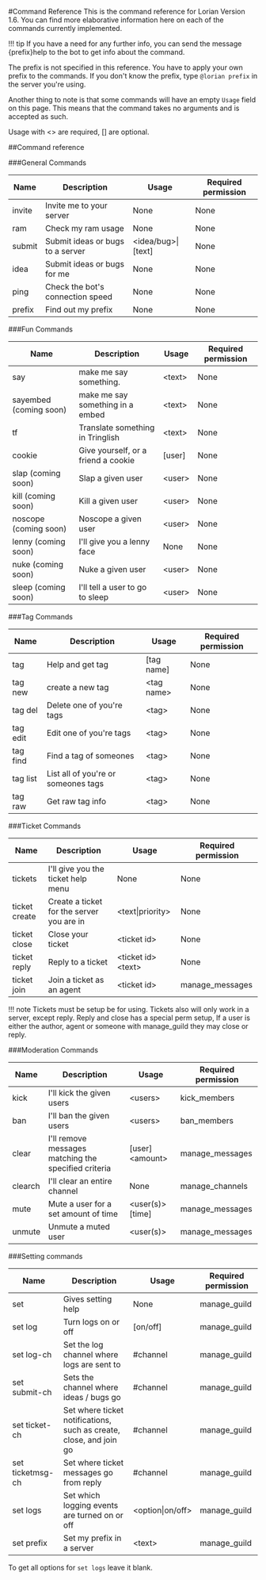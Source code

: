 #Command Reference
This is the command reference for Lorian Version 1.6. You can find more elaborative information here on each of the commands currently implemented.

!!! tip
    If you have a need for any further info, you can send the message {prefix}help <command> to the bot to get info about the command.

The prefix is not specified in this reference. You have to apply your own prefix to the commands. If you don't know the prefix, type `@lorian prefix` in the server you're using.

Another thing to note is that some commands will have an empty `Usage` field on this page. This means that the command takes no arguments and is accepted as such.

Usage with <> are required, [] are optional.

##Command reference

###General Commands

| Name | Description | Usage | Required permission |
| ---- | ----------- | ----- | ------------------- |
| invite | Invite me to your server | None | None |
| ram | Check my ram usage | None | None |
| submit | Submit ideas or bugs to a server | <idea/bug\>\|\[text\]| None |
| idea | Submit ideas or bugs for me | None | None |
| ping | Check the bot's connection speed | None | None |
| prefix | Find out my prefix | None | None |

###Fun Commands

| Name | Description | Usage | Required permission |
| ---- | ----------- | ----- | ------------------- |
| say | make me say something.| <text\> | None |
| sayembed (coming soon) | make me say something in a embed | <text\> | None |
| tf | Translate something in Tringlish | <text\> | None |
| cookie | Give yourself, or a friend a cookie | \[user\] | None |
| slap (coming soon) | Slap a given user| <user\> | None |
| kill (coming soon) | Kill a given user | <user\> | None|
| noscope (coming soon) | Noscope a given user | <user\> | None |
| lenny (coming soon) | I'll give you a lenny face | None | None |
| nuke (coming soon) | Nuke a given user | <user\> | None |
| sleep (coming soon) | I'll tell a user to go to sleep | <user\> | None |

###Tag Commands

| Name | Description | Usage | Required permission |
| ---- | ----------- | ----- | ------------------- |
| tag | Help and get tag | \[tag name\] | None |
| tag new | create a new tag | <tag name\> | None |
| tag del | Delete one of you're tags | <tag\> | None |
| tag edit | Edit one of you're tags | <tag\> | None |
| tag find | Find a tag of someones | <tag\> | None |
| tag list | List all of you're or someones tags | <tag\> | None |
| tag raw | Get raw tag info | <tag\> | None |

###Ticket Commands

| Name | Description | Usage | Required permission |
| ---- | ----------- | ----- | ------------------- |
| tickets | I'll give you the ticket help menu | None | None |
| ticket create | Create a ticket for the server you are in | <text\|priority\> | None |
| ticket close | Close your ticket | <ticket id\> | None |
| ticket reply | Reply to a ticket | <ticket id\> <text\> | None |
| ticket join | Join a ticket as an agent | <ticket id\> | manage_messages |

!!! note
    Tickets must be setup be for using. Tickets also will only work in a server, except reply.
    Reply and close has a special perm setup, If a user is either the author, agent or someone with manage_guild they may close or reply.

###Moderation Commands

| Name | Description | Usage | Required permission |
| ---- | ----------- | ----- | ------------------- |
| kick | I'll kick the given users | <users\> | kick_members |
| ban | I'll ban the given users | <users\> | ban_members |
| clear | I'll remove messages matching the specified criteria | \[user\] <amount\> | manage_messages |
| clearch | I'll clear an entire channel | None | manage_channels |
| mute | Mute a user for a set amount of time | <user\(s\)\>[time] | manage_messages |
| unmute | Unmute a muted user | <user\(s\)\> | manage_messages |

###Setting commands

| Name | Description | Usage | Required permission |
| ---- | ----------- | ----- | ------------------- |
| set | Gives setting help| None | manage_guild |
| set log | Turn logs on or off | \[on/off\] | manage_guild |
| set log-ch | Set the log channel where logs are sent to | #channel | manage_guild |
| set submit-ch | Sets the channel where ideas / bugs go | #channel | manage_guild |
| set ticket-ch | Set where ticket notifications, such as create, close, and join go | #channel | manage_guild |
| set ticketmsg-ch | Set where ticket messages go from reply | #channel | manage_guild |
| set logs | Set which logging events are turned on or off | <option\|on/off\> | manage_guild |
| set prefix | Set my prefix in a server | <text\> | manage_guild |

To get all options for `set logs` leave it blank.
